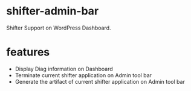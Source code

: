 # shifter-admin-bar
Shifter Support on WordPress Dashboard.

# features
- Display Diag information on Dashboard
- Terminate current shifter application on Admin tool bar
- Generate the artifact of current shifter application on Admin tool bar
